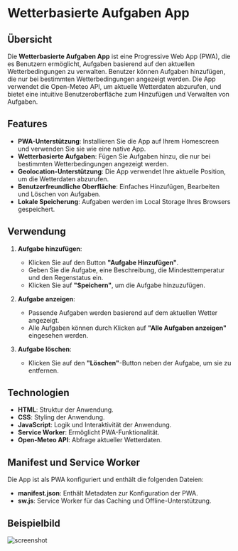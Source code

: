 # Wetterbasierte Aufgaben App

## Übersicht

Die **Wetterbasierte Aufgaben App** ist eine Progressive Web App (PWA), die es Benutzern ermöglicht, Aufgaben basierend auf den aktuellen Wetterbedingungen zu verwalten. Benutzer können Aufgaben hinzufügen, die nur bei bestimmten Wetterbedingungen angezeigt werden. Die App verwendet die Open-Meteo API, um aktuelle Wetterdaten abzurufen, und bietet eine intuitive Benutzeroberfläche zum Hinzufügen und Verwalten von Aufgaben.

## Features

- **PWA-Unterstützung**: Installieren Sie die App auf Ihrem Homescreen und verwenden Sie sie wie eine native App.
- **Wetterbasierte Aufgaben**: Fügen Sie Aufgaben hinzu, die nur bei bestimmten Wetterbedingungen angezeigt werden.
- **Geolocation-Unterstützung**: Die App verwendet Ihre aktuelle Position, um die Wetterdaten abzurufen.
- **Benutzerfreundliche Oberfläche**: Einfaches Hinzufügen, Bearbeiten und Löschen von Aufgaben.
- **Lokale Speicherung**: Aufgaben werden im Local Storage Ihres Browsers gespeichert.


## Verwendung

1. **Aufgabe hinzufügen**:
    - Klicken Sie auf den Button **"Aufgabe Hinzufügen"**.
    - Geben Sie die Aufgabe, eine Beschreibung, die Mindesttemperatur und den Regenstatus ein.
    - Klicken Sie auf **"Speichern"**, um die Aufgabe hinzuzufügen.

2. **Aufgabe anzeigen**:
    - Passende Aufgaben werden basierend auf dem aktuellen Wetter angezeigt.
    - Alle Aufgaben können durch Klicken auf **"Alle Aufgaben anzeigen"** eingesehen werden.

3. **Aufgabe löschen**:
    - Klicken Sie auf den **"Löschen"**-Button neben der Aufgabe, um sie zu entfernen.

## Technologien

- **HTML**: Struktur der Anwendung.
- **CSS**: Styling der Anwendung.
- **JavaScript**: Logik und Interaktivität der Anwendung.
- **Service Worker**: Ermöglicht PWA-Funktionalität.
- **Open-Meteo API**: Abfrage aktueller Wetterdaten.

## Manifest und Service Worker

Die App ist als PWA konfiguriert und enthält die folgenden Dateien:

- **manifest.json**: Enthält Metadaten zur Konfiguration der PWA.
- **sw.js**: Service Worker für das Caching und Offline-Unterstützung.

## Beispielbild

![screenshot](https://github.com/user-attachments/assets/68b593d4-14cc-4659-a9fb-8abb642a78fc)


